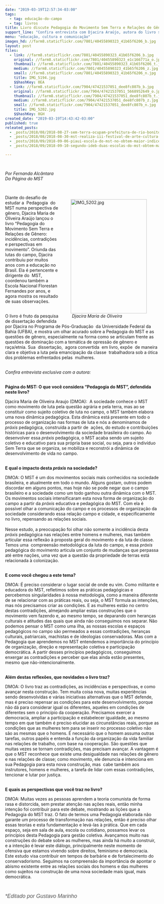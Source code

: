 ```yaml
---
date: "2019-03-19T12:57:34-03:00"
tags:
  - tag: educação-do-campo
  - tag: livros
title: Livro discute Pedagogia do Movimento Sem Terra e Relações de Gênero
support_line: "Confira entrevista com Djacira Araújo, autora do livro sobre incidências, contradições e perspectivas da Pedagogia do MST"
menu: "educação, cultura e comunicação"
images_hd: //farm8.staticflickr.com/7801/40455890323_41b65f6206_b.jpg
layout: post
files:
  - link: //farm8.staticflickr.com/7801/40455890323_41b65f6206_b.jpg
    original: //farm8.staticflickr.com/7801/40455890323_e1c166771a_o.jpg
    thumbnail: //farm8.staticflickr.com/7801/40455890323_41b65f6206_t.jpg
    medium: //farm8.staticflickr.com/7801/40455890323_41b65f6206_z.jpg
    small: //farm8.staticflickr.com/7801/40455890323_41b65f6206_n.jpg
    title: IMG_5194.jpg
    $$hashKey: 0EA
  - link: //farm8.staticflickr.com/7904/47421537051_dee8fc807b_b.jpg
    original: //farm8.staticflickr.com/7904/47421537051_5668952649_o.jpg
    thumbnail: //farm8.staticflickr.com/7904/47421537051_dee8fc807b_t.jpg
    medium: //farm8.staticflickr.com/7904/47421537051_dee8fc807b_z.jpg
    small: //farm8.staticflickr.com/7904/47421537051_dee8fc807b_n.jpg
    title: IMG_5202.jpg
    $$hashKey: 0GH
created_date: "2019-03-19T14:43:42-03:00"
published: true
releated_posts:
  - _posts/2018/08/2018-08-27-sem-terra-ocupam-prefeitura-de-rio-bonito-e-reivindicam-melhorias-na-educacao.md
  - _posts/2018/08/2018-08-30-mst-realiza-iii-festival-de-arte-cultura-das-escolas-do-campo.md
  - _posts/2018/09/2018-09-06-piaui-escola-do-mst-no-obtem-maior-indice-do-municipio-no-ideb.md
  - _posts/2018/09/2018-09-10-segundo-ideb-duas-escolas-do-mst-obtem-maiores-indices-na-educacao-basica.md

---
```

<p>&nbsp;</p>

<p><em>Por Fernanda Alc&acirc;ntara</em><br />
<em>Da P&aacute;gina do MST</em></p>

<p>&nbsp;</p>

<figure class="image" style="float:right"><img alt="IMG_5202.jpg" height="374" src="//farm8.staticflickr.com/7904/47421537051_dee8fc807b_b.jpg" width="249" />
<figcaption><em>&nbsp;Djacira Maria de Oliveira </em></figcaption>
</figure>

<p>Diante do desafio de estudar a&nbsp; Pedagogia&nbsp; do&nbsp; MST numa perspectiva de g&ecirc;nero, Djacira Maria de Oliveira Ara&uacute;jo lan&ccedil;ou o livro &ldquo;Pedagogia do Movimento Sem Terra e Rela&ccedil;&otilde;es de G&ecirc;nero: incid&ecirc;ncias, contradi&ccedil;&otilde;es e perspectivas em movimento&rdquo;. Oriunda das lutas do campo, Djacira contribuiu por muitos anos com a educa&ccedil;&atilde;o no Brasil. Ela &eacute; pertencente e dirigente do&nbsp; MST, coordenou&nbsp;tamb&eacute;m a Escola Nacional Florestan Fernandes por anos, e agora mostra os resultado de suas observa&ccedil;&otilde;es.</p>

<p><br />
O livro &eacute; fruto&nbsp;da pesquisa de disserta&ccedil;&atilde;o defendida por Djacira no Programa de P&oacute;s-Gradua&ccedil;&atilde;o&nbsp; da Universidade Federal da Bahia (UFBA), e mostra um olhar acurado sobre a Pedagogia do MST e as quest&otilde;es de g&ecirc;nero, especialmente na&nbsp;forma&nbsp;como&nbsp;se&nbsp;articulam&nbsp;frente as&nbsp; quest&otilde;es&nbsp;de domina&ccedil;&atilde;o com a tem&aacute;tica de opress&atilde;o de g&ecirc;nero e ra&ccedil;a/etnia. Sua&nbsp; disserta&ccedil;&atilde;o,&nbsp; agora&nbsp;convertida&nbsp; em livro,&nbsp;exp&otilde;e&nbsp; de&nbsp;maneira clara e objetiva a luta pela emancipa&ccedil;&atilde;o da classe&nbsp; trabalhadora sob a &oacute;tica dos problemas enfrentados pelas&nbsp; mulheres.</p>

<p><br />
<em>Confira entrevista exclusiva com a autora:</em></p>

<p><br />
<strong>P&aacute;gina do MST: O que voc&ecirc; considera &ldquo;Pedagogia do MST&rdquo;, defendida neste livro?</strong></p>

<p>Djacira Maria de Oliveira Araujo (DMOA):&nbsp; A sociedade conhece o MST como movimento de luta pela quest&atilde;o agr&aacute;ria e pela terra, mas ao se constituir como sujeito coletivo de luta no campo, o MST tamb&eacute;m elabora uma nova din&acirc;mica pedag&oacute;gica. Esta din&acirc;mica est&aacute; presente em todo o processo de organiza&ccedil;&atilde;o nas formas de luta e n&oacute;s a denominamos de <em>pr&aacute;xis</em> pedag&oacute;gica, constru&iacute;da a partir de&nbsp; a&ccedil;&otilde;es, do estudo e contribui&ccedil;&otilde;es hist&oacute;ricas para o desenvolvimento da sociedade brasileira do campo. Ao desenvolver essa <em>pr&aacute;xis</em> pedag&oacute;gica, o MST acaba sendo um sujeito coletivo e educativo para sua pr&oacute;pria base social, ou seja, para o indiv&iacute;duo Sem Terra que se organiza, se mobiliza e reconstr&oacute;i a din&acirc;mica de desenvolvimento de vida no campo.</p>

<p><br />
<strong>E qual o impacto desta <em>pr&aacute;xis</em> na sociedade?</strong></p>

<p>DMOA: O MST &eacute; um dos movimentos sociais mais conhecidos na sociedade brasileira, e atualmente em todo o mundo. Alguns gostam, outros podem discordar em alguns pontos, mas hoje n&atilde;o se pode negar que o campo brasileiro e a sociedade como um todo ganhou outra din&acirc;mica com o MST. Os movimentos sociais intensificaram esta nova forma de organiza&ccedil;&atilde;o do campo a partir da <em>pr&aacute;xis</em> educativa e pedag&oacute;gica do MST.&nbsp;Com ela &eacute; poss&iacute;vel olhar a comunica&ccedil;&atilde;o do campo e os processos de organiza&ccedil;&atilde;o da sociedade considerando essa rela&ccedil;&atilde;o campo e cidade, e especificamente no livro, repensando as rela&ccedil;&otilde;es sociais.<br />
<br />
Nesse estudo, a preocupa&ccedil;&atilde;o foi olhar n&atilde;o somente a incid&ecirc;ncia desta <em>pr&aacute;xis</em> pedag&oacute;gica nas rela&ccedil;&otilde;es entre homens e mulheres, mas tamb&eacute;m articular essa reflex&atilde;o &agrave; proposta geral do movimento e da luta de classe. Temos uma&nbsp; compreens&atilde;o metodol&oacute;gica da luta do campo, e essa <em>pr&aacute;xis</em> pedag&oacute;gica do movimento&nbsp;articula um conjunto de mudan&ccedil;as que perpassa at&eacute; entre na&ccedil;&otilde;es, uma vez que a quest&atilde;o da propriedade de terras est&aacute; relacionada &agrave; coloniza&ccedil;&atilde;o.&nbsp;</p>

<p><br />
<strong>E como voc&ecirc; chegou a este tema?</strong></p>

<p>DMOA: &Eacute; preciso considerar o lugar social de onde eu vim. Como militante e educadora do MST,&nbsp;refletimos sobre as pr&aacute;ticas pedag&oacute;gicas e percebemos singularidades &agrave; nossa metodologia, como a maneira diferente de se relacionar com as pr&aacute;ticas reais, ou seja, o MST formula as inten&ccedil;&otilde;es, mas n&oacute;s precisamos criar as condi&ccedil;&otilde;es. E as mulheres est&atilde;o no centro destas contradi&ccedil;&otilde;es, almejando ampliar estas constru&ccedil;&otilde;es que o movimento vem fazendo e, ao mesmo tempo, se deparando com heran&ccedil;as culturais e atitudes das quais que ainda n&atilde;o conseguimos nos separar. N&atilde;o podemos pensar o MST como uma ilha, as nossas escolas e espa&ccedil;os pedag&oacute;gicos no campo s&atilde;o permeados a essas contradi&ccedil;&otilde;es, heran&ccedil;as culturais, patriarcais, machistas e de ideologias conservadoras. Mas com a Pedagogia que aprendemos no MST entendemos a import&acirc;ncia do princ&iacute;pio de organiza&ccedil;&atilde;o, dire&ccedil;&atilde;o e representa&ccedil;&atilde;o coletiva e participa&ccedil;&atilde;o democr&aacute;tica. A partir desses princ&iacute;pios pedag&oacute;gicos, conseguimos enxergar as contradi&ccedil;&otilde;es e perceber que elas ainda est&atilde;o presentes, mesmo que n&atilde;o-intencionalmente.</p>

<p><br />
<strong>Al&eacute;m destas reflex&otilde;es, que novidades o&nbsp;livro traz?</strong></p>

<p>DMOA: O livro traz as contradi&ccedil;&otilde;es, as incid&ecirc;ncias e perspectivas, e como avan&ccedil;ar nesta constru&ccedil;&atilde;o. Tem muita coisa nova, muitas experi&ecirc;ncias sendo desenvolvidas e v&aacute;rias iniciativas alternativas que o MST defende, mas &eacute; preciso repensar as condi&ccedil;&otilde;es para este desenvolvimento, porque n&atilde;o d&aacute; para considerar igual os diferentes, aqueles em condi&ccedil;&otilde;es de diferentes sem o princ&iacute;pio da coopera&ccedil;&atilde;o. Precisamos exercer a democracia, ampliar a participa&ccedil;&atilde;o e estabelecer igualdade, ao mesmo tempo em que tamb&eacute;m &eacute; preciso elucidar as circunst&acirc;ncias reais, porque as condi&ccedil;&otilde;es que as mulheres tem para se inserir no processo coletivo n&atilde;o s&atilde;o as mesmas que o homens. &Eacute; necess&aacute;rio que o homem assuma outras tarefas, outros pap&eacute;is e entenda a fun&ccedil;&atilde;o da organiza&ccedil;&atilde;o da vida familiar nas rela&ccedil;&otilde;es de trabalho, com base na coopera&ccedil;&atilde;o. S&atilde;o quest&otilde;es que muitas vezes se tornam contradi&ccedil;&otilde;es, mas precisam avan&ccedil;ar. A vantagem &eacute; que o MST reconhece que existe uma desigualdade nas rela&ccedil;&otilde;es de g&ecirc;nero e nas rela&ccedil;&otilde;es de classe; como movimento, ele denuncia e intenciona em sua Pedagogia para esta nova constru&ccedil;&atilde;o, mas&nbsp; cabe tamb&eacute;m aos instrutores, homens e mulheres, a tarefa de lidar com essas contradi&ccedil;&otilde;es, tencionar e lutar por justi&ccedil;a.</p>

<p><br />
<strong>E quais as perspectivas que voc&ecirc; traz no livro?</strong></p>

<p>DMOA: Muitas vezes as pessoas aprendem a teoria comunista de forma rasa e distorcida, sem prestar aten&ccedil;&atilde;o nas a&ccedil;&otilde;es reais, ent&atilde;o minha inten&ccedil;&atilde;o foi contribuir para este debate, mostrando as li&ccedil;&otilde;es que a Pedagogia do MST traz. O fato de termos uma Pedagogia elaborada n&atilde;o garante um processo de transforma&ccedil;&atilde;o nas rela&ccedil;&otilde;es, ent&atilde;o &eacute; preciso olhar essas teorias e esta fundamenta&ccedil;&atilde;o e lev&aacute;-las &agrave; pr&aacute;tica. Que em cada espa&ccedil;o, seja em sala de aula, escola ou cotidiano, possamos levar os princ&iacute;pios desta Pedagogia para gest&atilde;o coletiva. Avan&ccedil;amos muito nas constru&ccedil;&otilde;es do debate sobre as mulheres, mas ainda h&aacute; muito a construir, e a inten&ccedil;&atilde;o &eacute; levar este di&aacute;logo, principalmente neste momento de ofensiva que estamos vivendo sobre direitos, feminismo e democracia.&nbsp; Este estudo visa contribuir em tempos de barb&aacute;rie e de fortalecimento do conservadorismo. Seguimos na compreens&atilde;o da import&acirc;ncia de apontar o abismo existente entre as rela&ccedil;&otilde;es sociais dos homens e das mulheres como sujeitos na constru&ccedil;&atilde;o de uma nova sociedade mais igual, mais democr&aacute;tica.</p>

<p>&nbsp;</p>

<p><em style="box-sizing: inherit; color: rgb(85, 85, 85); font-family: Helvetica, Arial, sans-serif; font-size: 17.6px;">*Editado por Gustavo Marinho</em></p>
